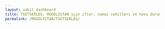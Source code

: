 ```yaml
---
layout: vakit_dashboard
title: TSETSERLEG, MOGOLISTAN için iftar, namaz vakitleri ve hava durumu - ilçe/eyalet seç
permalink: /MOGOLISTAN/TSETSERLEG/
---
```


<script type="text/javascript">
  var GLOBAL_COUNTRY = 'MOGOLISTAN';
  var GLOBAL_CITY = 'TSETSERLEG';
  var GLOBAL_STATE = '';
  var lat = 72;
  var lon = 21;
</script>
